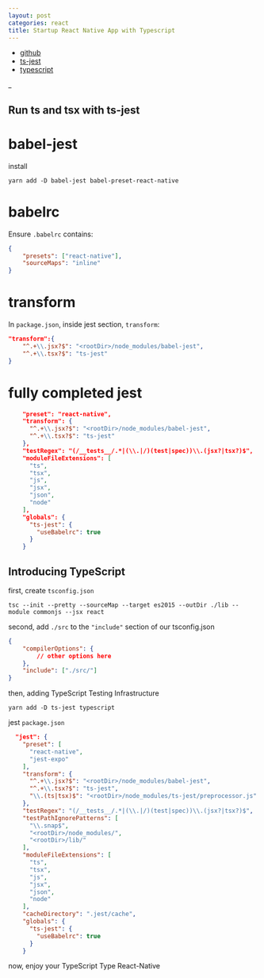 ```yaml
---
layout: post
categories: react
title: Startup React Native App with Typescript
---
```


- [github][udtrokia]
- [ts-jest][jest]
- [typescript][ts]

_

## Run ts and tsx with ts-jest
 
# babel-jest
 
install
```
yarn add -D babel-jest babel-preset-react-native
```

# babelrc
Ensure `.babelrc` contains:

```json
{
    "presets": ["react-native"],
    "sourceMaps": "inline"
}
```

# transform
In `package.json`, inside jest section, `transform`:
```json
"transform":{
    "^.+\\.jsx?$": "<rootDir>/node_modules/babel-jest",
    "^.+\\.tsx?$": "ts-jest"
}
```

# fully completed jest

```json
    "preset": "react-native",
    "transform": {
      "^.+\\.jsx?$": "<rootDir>/node_modules/babel-jest",
      "^.+\\.tsx?$": "ts-jest"
    },
    "testRegex": "(/__tests__/.*|(\\.|/)(test|spec))\\.(jsx?|tsx?)$",
    "moduleFileExtensions": [
      "ts",
      "tsx",
      "js",
      "jsx",
      "json",
      "node"
    ],
    "globals": {
      "ts-jest": {
        "useBabelrc": true
      }
    }
```

## Introducing TypeScript

first, create `tsconfig.json`
```shell
tsc --init --pretty --sourceMap --target es2015 --outDir ./lib --module commonjs --jsx react
```
second, add `./src` to the `"include"` section of our tsconfig.json

```json
{
    "compilerOptions": {
        // other options here
    },
    "include": ["./src/"]
}
```
then, adding TypeScript Testing Infrastructure

```
yarn add -D ts-jest typescript
```
jest `package.json`

```json
  "jest": {
    "preset": [
      "react-native",
      "jest-expo"
    ],
    "transform": {
      "^.+\\.jsx?$": "<rootDir>/node_modules/babel-jest",
      "^.+\\.tsx?$": "ts-jest",
      "\\.(ts|tsx)$": "<rootDir>/node_modules/ts-jest/preprocessor.js"
    },
    "testRegex": "(/__tests__/.*|(\\.|/)(test|spec))\\.(jsx?|tsx?)$",
    "testPathIgnorePatterns": [
      "\\.snap$",
      "<rootDir>/node_modules/",
      "<rootDir>/lib/"
    ],
    "moduleFileExtensions": [
      "ts",
      "tsx",
      "js",
      "jsx",
      "json",
      "node"
    ],
    "cacheDirectory": ".jest/cache",
    "globals": {
      "ts-jest": {
        "useBabelrc": true
      }
    }
```

now, enjoy your TypeScript Type React-Native

[jest]:https://github.com/kulshekhar/ts-jest#react-native
[ts]:https://github.com/Microsoft/TypeScript-React-Native-Starter
[udtrokia]: https://github.com/udtrokia/React-Native-TypeScript-Starter
